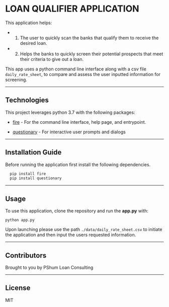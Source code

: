 # LOAN QUALIFIER APPLICATION

This application helps:
* 1. The user to quickly scan the banks that qualify them to receive the desired loan.
* 2. Helps the banks to quickly screen their potential prospects that meet their criteria to give out a loan.

This app uses a python command line interface along with a csv file `daily_rate_sheet`, to compare and assess the user inputted information for screening.

---

## Technologies

This project leverages python 3.7 with the following packages:

* [fire](https://github.com/google/python-fire) - For the command line interface, help page, and entrypoint.

* [questionary](https://github.com/tmbo/questionary) - For interactive user prompts and dialogs


---

## Installation Guide

Before running the application first install the following dependencies.

```python
  pip install fire
  pip install questionary
```

---

## Usage

To use this application, clone the repository and run the **app.py** with:

`` python app.py ``

Upon launching please use the path `./data/daily_rate_sheet.csv` to initiate the application and then input the users requested information.

---

## Contributors

Brought to you by PShum Loan Consulting

---

## License

MIT